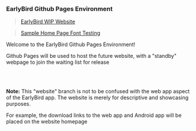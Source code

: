 ### EarlyBird Github Pages Environment

> [EarlyBird WIP Website](https://toba-o.github.io/EarlyBird/)

> [Sample Home Page Font Testing](https://toba-o.github.io/EarlyBird/samplehome/)

Welcome to the EarlyBird Github Pages Environment!

Github Pages will be used to host the future website, with a "standby" webpage to join the waiting list for release

<br><br>

**Note:** 
This "website" branch is not to be confused with the web app aspect of the EarlyBird app. The website is merely for descriptive and showcasing purposes. 

For example, the download links to the web app and Android app will be placed on the website homepage
